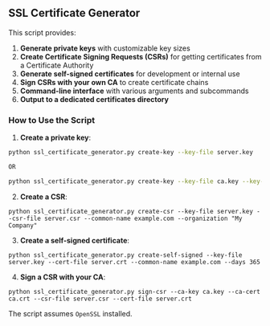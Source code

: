 ## SSL Certificate Generator

This script provides:

1. **Generate private keys** with customizable key sizes
2. **Create Certificate Signing Requests (CSRs)** for getting certificates from a Certificate Authority
3. **Generate self-signed certificates** for development or internal use
4. **Sign CSRs with your own CA** to create certificate chains
5. **Command-line interface** with various arguments and subcommands
6. **Output to a dedicated certificates directory**

### How to Use the Script

1. **Create a private key**:
```bash
python ssl_certificate_generator.py create-key --key-file server.key

OR

python ssl_certificate_generator.py create-key --key-file ca.key --key-size 4096
```

2. **Create a CSR**:
```
python ssl_certificate_generator.py create-csr --key-file server.key --csr-file server.csr --common-name example.com --organization "My Company"
```

3. **Create a self-signed certificate**:
```
python ssl_certificate_generator.py create-self-signed --key-file server.key --cert-file server.crt --common-name example.com --days 365
```

4. **Sign a CSR with your CA**:
```
python ssl_certificate_generator.py sign-csr --ca-key ca.key --ca-cert ca.crt --csr-file server.csr --cert-file server.crt
```



The script assumes `OpenSSL` installed.